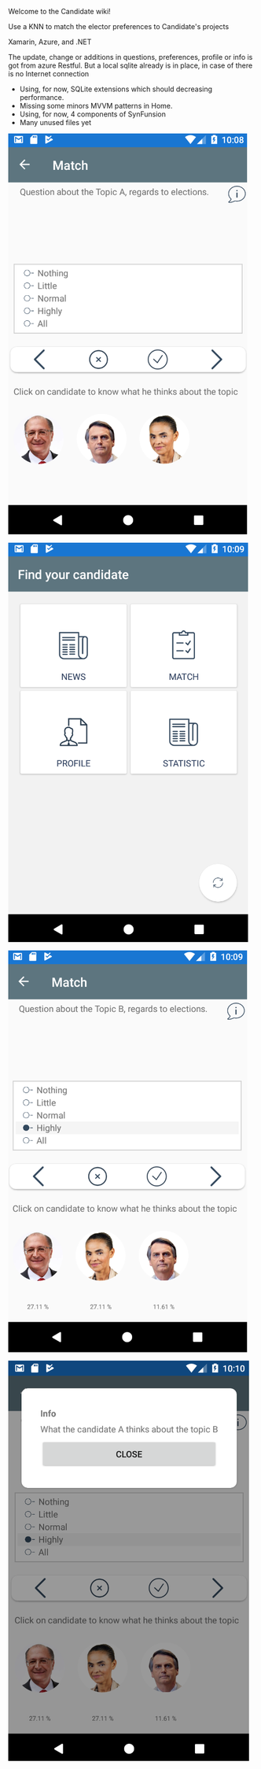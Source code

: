 Welcome to the Candidate wiki!

Use a KNN to match the elector preferences to Candidate's projects

Xamarin, Azure, and .NET

The update, change or additions in questions, preferences, profile or info is got from azure Restful. But a local sqlite already is in place, in case of there is no Internet connection

- Using, for now, SQLite extensions which should decreasing performance.
- Missing some minors MVVM patterns in Home.
- Using, for now, 4 components of SynFunsion
- Many unused files yet 

![](https://github.com/pebertli/Candidate/blob/master/Candidate/Candidate/Snap/Capture1.PNG)

![](https://github.com/pebertli/Candidate/blob/master/Candidate/Candidate/Snap/Capture2.PNG)

![](https://github.com/pebertli/Candidate/blob/master/Candidate/Candidate/Snap/Capture3.PNG)

![](https://github.com/pebertli/Candidate/blob/master/Candidate/Candidate/Snap/Capture4.PNG)




